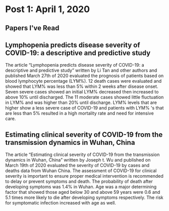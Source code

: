 # Post 1: April 1, 2020
## Papers I've Read

## Lymphopenia predicts disease severity of COVID-19: a descriptive and predictive study
The article “Lymphopenia predicts disease severity of COVID-19: a descriptive and predictive study” written by Li Tan and other authors and published March 27th of 2020 evaluated the prognosis of patients based on blood lymphocyte percentage (LYM%). 12 death cases were evaluated and showed that LYM% was less than 5% within 2 weeks after disease onset. Seven severe cases showed an initial LYM% decreased then increased to above 10% until discharged. The 11 moderate cases showed little fluctuation in LYM% and was higher than 20% until discharge. LYM% levels that are higher show a less severe case of COVID-19 and patients with LYM% 's that are less than 5% resulted in a high mortality rate and need for intensive care. 

## Estimating clinical severity of COVID-19 from the transmission dynamics in Wuhan, China
The article “Estimating clinical severity of COVID-19 from the transmission dynamics in Wuhan, China” written by Joseph t. Wu and published on March 19th of 2020 evaluated the severity of COVID-19 by cases and deaths data from Wuhan China. The assessment of COVID-19 for clinical severity is important to ensure proper medical intervention is recommended to delay or prevent symptoms and death. The probability of death after developing symptoms was 1.4% in Wuhan. Age was a major determining factor that showed those aged below 30 and above 59 years were 0.6 and 5.1 times more likely to die after developing symptoms respectively. The risk for symptomatic infection increased with age as well. 

